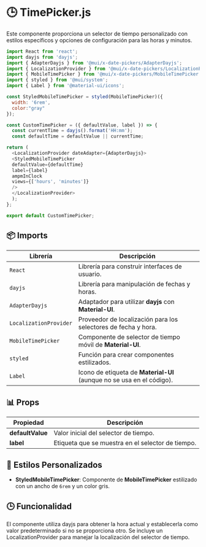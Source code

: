 # 🕒 TimePicker.js

Este componente proporciona un selector de tiempo personalizado con estilos específicos y opciones de configuración para las horas y minutos.

```js
import React from 'react';
import dayjs from 'dayjs';
import { AdapterDayjs } from '@mui/x-date-pickers/AdapterDayjs';
import { LocalizationProvider } from '@mui/x-date-pickers/LocalizationProvider';
import { MobileTimePicker } from '@mui/x-date-pickers/MobileTimePicker';
import { styled } from '@mui/system';
import { Label } from '@material-ui/icons';

const StyledMobileTimePicker = styled(MobileTimePicker)({
  width: '6rem', 
  color:"gray"
});

const CustomTimePicker = ({ defaultValue, label }) => {
  const currentTime = dayjs().format('HH:mm');
  const defaultTime = defaultValue || currentTime;

return (
  <LocalizationProvider dateAdapter={AdapterDayjs}>
  <StyledMobileTimePicker
  defaultValue={defaultTime}
  label={label}
  ampmInClock
  views={['hours', 'minutes']}
  />
  </LocalizationProvider>
  );
};

export default CustomTimePicker;
```

## 📦 Imports

| **Librería**                   | **Descripción**                                     |
|--------------------------------|----------------------------------------------------|
| `React`                        | Librería para construir interfaces de usuario.     |
| `dayjs`                       | Librería para manipulación de fechas y horas.      |
| `AdapterDayjs`                | Adaptador para utilizar **dayjs** con **Material-UI**. |
| `LocalizationProvider`         | Proveedor de localización para los selectores de fecha y hora. |
| `MobileTimePicker`            | Componente de selector de tiempo móvil de **Material-UI**. |
| `styled`                      | Función para crear componentes estilizados.         |
| `Label`                       | Icono de etiqueta de **Material-UI** (aunque no se usa en el código). |

## 📊 Props

| **Propiedad**   | **Descripción**                                       |
|-----------------|------------------------------------------------------|
| **defaultValue**| Valor inicial del selector de tiempo.                |
| **label**       | Etiqueta que se muestra en el selector de tiempo.    |

## 🔧 Estilos Personalizados

- **StyledMobileTimePicker**: Componente de **MobileTimePicker** estilizado con un ancho de `6rem` y un color gris.

## 🕒 Funcionalidad

El componente utiliza dayjs para obtener la hora actual y establecerla como valor predeterminado si no se proporciona otro. Se incluye un LocalizationProvider para manejar la localización del selector de tiempo.